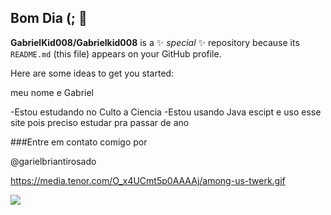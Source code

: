 ## Bom Dia (; 👋


**GabrielKid008/Gabrielkid008** is a ✨ _special_ ✨ repository because its `README.md` (this file) appears on your GitHub profile.

Here are some ideas to get you started:

meu nome e Gabriel 

-Estou estudando no Culto a Ciencia 
-Estou usando Java escipt e uso esse site pois preciso estudar pra passar de ano 

###Entre em contato comigo por 

@garielbriantirosado

https://media.tenor.com/O_x4UCmt5p0AAAAj/among-us-twerk.gif

![](https://media.tenor.com/O_x4UCmt5p0AAAAj/among-us-twerk.gif)
